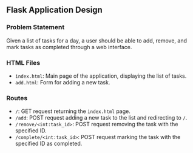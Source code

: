 ## Flask Application Design

### Problem Statement
Given a list of tasks for a day, a user should be able to add, remove, and mark tasks as completed through a web interface.

### HTML Files

- `index.html`: Main page of the application, displaying the list of tasks.
- `add.html`: Form for adding a new task.

### Routes

- `/`: GET request returning the `index.html` page.
- `/add`: POST request adding a new task to the list and redirecting to `/`.
- `/remove/<int:task_id>`: POST request removing the task with the specified ID.
- `/complete/<int:task_id>`: POST request marking the task with the specified ID as completed.